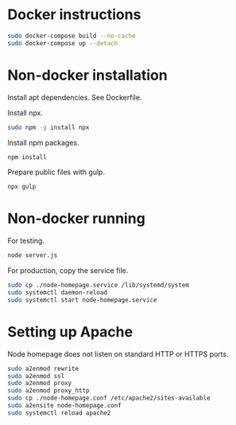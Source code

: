 
# Docker instructions

```bash
sudo docker-compose build --no-cache
sudo docker-compose up --detach
```

# Non-docker installation

Install apt dependencies. See Dockerfile.

Install npx.

```bash
sudo npm -g install npx
```

Install npm packages.

```bash
npm install
```

Prepare public files with gulp.

```bash
npx gulp
```

# Non-docker running

For testing.

```bash
node server.js
```

For production, copy the service file.

```bash
sudo cp ./node-homepage.service /lib/systemd/system
sudo systemctl daemon-reload
sudo systemctl start node-homepage.service
```

# Setting up Apache

Node homepage does not listen on standard HTTP or HTTPS ports.

```bash
sudo a2enmod rewrite
sudo a2enmod ssl
sudo a2enmod proxy
sudo a2enmod proxy_http
sudo cp ./node-homepage.conf /etc/apache2/sites-available
sudo a2ensite node-homepage.conf
sudo systemctl reload apache2
```

